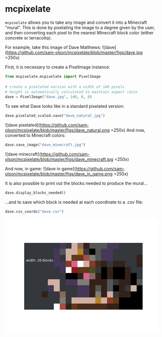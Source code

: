 # mcpixelate

`mcpixelate` allows you to take any image and convert it into a Minecraft "mural". This is done by pixelating the image to a degree given by the user, and then converting each pixel to the nearest Minecraft block color (either concrete or terracotta).

For example, take this image of Dave Matthews:
![dave](https://github.com/sam-olson/mcpixelate/blob/master/figs/dave.jpg =250x)

First, it is necessary to create a PixelImage instance:
```python
from mcpixelate.mcpixelate import PixelImage

# create a pixelated version with a width of 140 pixels
# height is automatically calculated to maintain aspect ratio
dave = PixelImage("dave.jpg", 140, 0, 0)
```
To see what Dave looks like in a standard pixelated version:
```python
dave.pixelated_scaled.save("dave_natural.jpg")
```
![dave pixelated](https://github.com/sam-olson/mcpixelate/blob/master/figs/dave_natural.png =250x)
And now, converted to Minecraft colors:
```python
dave.save_image("dave_minecraft.jpg")
```
![dave minecraft](https://github.com/sam-olson/mcpixelate/blob/master/figs/dave_minecraft.jpg =250x)

And now, in game:
![dave in game](https://github.com/sam-olson/mcpixelate/blob/master/figs/dave_in_game.png =250x)

It is also possible to print out the blocks needed to produce the mural...
```python
dave.display_blocks_needed()
```
...and to save which block is needed at each coordinate to a .csv file:
```python
dave.csv_coords("dave.csv")
```
![dave gif](https://github.com/sam-olson/mcpixelate/blob/master/figs/dave_pixels.gif)

